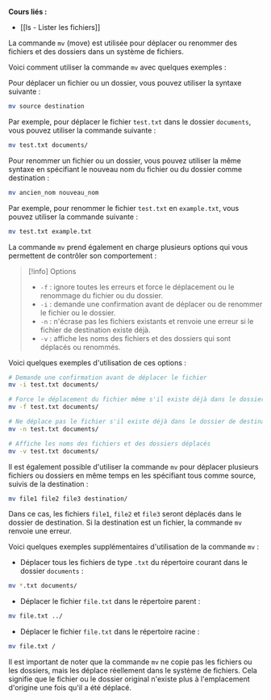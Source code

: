 **Cours liés :**
- [[ls - Lister les fichiers]]

La commande `mv` (move) est utilisée pour déplacer ou renommer des fichiers et des dossiers dans un système de fichiers.

Voici comment utiliser la commande `mv` avec quelques exemples :

Pour déplacer un fichier ou un dossier, vous pouvez utiliser la syntaxe suivante :

```bash
mv source destination
```

Par exemple, pour déplacer le fichier `test.txt` dans le dossier `documents`, vous pouvez utiliser la commande suivante :

```bash
mv test.txt documents/
```

Pour renommer un fichier ou un dossier, vous pouvez utiliser la même syntaxe en spécifiant le nouveau nom du fichier ou du dossier comme destination :

```bash
mv ancien_nom nouveau_nom
```

Par exemple, pour renommer le fichier `test.txt` en `example.txt`, vous pouvez utiliser la commande suivante :

```bash
mv test.txt example.txt
```

La commande `mv` prend également en charge plusieurs options qui vous permettent de contrôler son comportement :

> [!info] Options
> -   `-f` : ignore toutes les erreurs et force le déplacement ou le renommage du fichier ou du dossier.
> -   `-i` : demande une confirmation avant de déplacer ou de renommer le fichier ou le dossier.
> -   `-n` : n'écrase pas les fichiers existants et renvoie une erreur si le fichier de destination existe déjà.
> -   `-v` : affiche les noms des fichiers et des dossiers qui sont déplacés ou renommés.

Voici quelques exemples d'utilisation de ces options :

```bash
# Demande une confirmation avant de déplacer le fichier
mv -i test.txt documents/

# Force le déplacement du fichier même s'il existe déjà dans le dossier de destination
mv -f test.txt documents/

# Ne déplace pas le fichier s'il existe déjà dans le dossier de destination
mv -n test.txt documents/

# Affiche les noms des fichiers et des dossiers déplacés
mv -v test.txt documents/
```

Il est également possible d'utiliser la commande `mv` pour déplacer plusieurs fichiers ou dossiers en même temps en les spécifiant tous comme source, suivis de la destination :

```bash
mv file1 file2 file3 destination/
```

Dans ce cas, les fichiers `file1`, `file2` et `file3` seront déplacés dans le dossier de destination. Si la destination est un fichier, la commande `mv` renvoie une erreur.

Voici quelques exemples supplémentaires d'utilisation de la commande `mv` :

-   Déplacer tous les fichiers de type `.txt` du répertoire courant dans le dossier `documents` :

```bash
mv *.txt documents/
```

-   Déplacer le fichier `file.txt` dans le répertoire parent :

```bash
mv file.txt ../
```

-   Déplacer le fichier `file.txt` dans le répertoire racine :

```bash
mv file.txt /
```

Il est important de noter que la commande `mv` ne copie pas les fichiers ou les dossiers, mais les déplace réellement dans le système de fichiers. Cela signifie que le fichier ou le dossier original n'existe plus à l'emplacement d'origine une fois qu'il a été déplacé.